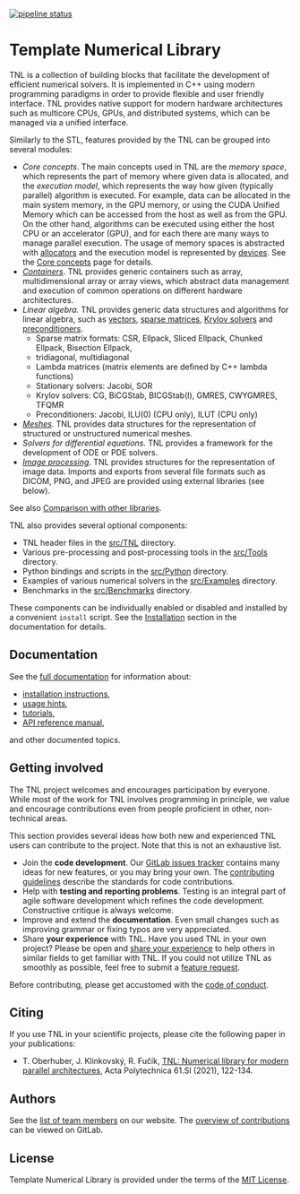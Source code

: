 [![pipeline status](https://mmg-gitlab.fjfi.cvut.cz/gitlab/tnl/tnl-dev/badges/develop/pipeline.svg)](https://mmg-gitlab.fjfi.cvut.cz/gitlab/tnl/tnl-dev/commits/develop)

# Template Numerical Library

TNL is a collection of building blocks that facilitate the development of
efficient numerical solvers. It is implemented in C++ using modern programming
paradigms in order to provide flexible and user friendly interface. TNL provides
native support for modern hardware architectures such as multicore CPUs, GPUs,
and distributed systems, which can be managed via a unified interface.

Similarly to the STL, features provided by the TNL can be grouped into
several modules:

- _Core concepts_.
  The main concepts used in TNL are the _memory space_, which represents the
  part of memory where given data is allocated, and the _execution model_,
  which represents the way how given (typically parallel) algorithm is executed.
  For example, data can be allocated in the main system memory, in the GPU
  memory, or using the CUDA Unified Memory which can be accessed from the host
  as well as from the GPU. On the other hand, algorithms can be executed using
  either the host CPU or an accelerator (GPU), and for each there are many ways
  to manage parallel execution. The usage of memory spaces is abstracted with
  [allocators][allocators] and the execution model is represented by
  [devices][devices]. See the [Core concepts][core concepts] page for details.
- _[Containers][containers]_.
  TNL provides generic containers such as array, multidimensional array or array
  views, which abstract data management and execution of common operations on
  different hardware architectures.
- _Linear algebra._
  TNL provides generic data structures and algorithms for linear algebra, such
  as [vectors][vectors], [sparse matrices][matrices],
  [Krylov solvers][linear solvers] and [preconditioners][preconditioners].
   - Sparse matrix formats: CSR, Ellpack, Sliced Ellpack, Chunked Ellpack, Bisection Ellpack,
   - tridiagonal, multidiagonal
   - Lambda matrices (matrix elements are defined by C++ lambda functions)
   - Stationary solvers: Jacobi, SOR
   - Krylov solvers: CG, BiCGStab, BICGStab(l), GMRES, CWYGMRES, TFQMR
   - Preconditioners: Jacobi, ILU(0) (CPU only), ILUT (CPU only)
- _[Meshes][meshes]_.
  TNL provides data structures for the representation of structured or
  unstructured numerical meshes.
- _Solvers for differential equations._
  TNL provides a framework for the development of ODE or PDE solvers.
- _[Image processing][image processing]_.
  TNL provides structures for the representation of image data. Imports and
  exports from several file formats such as DICOM, PNG, and JPEG are provided
  using external libraries (see below).

See also [Comparison with other libraries](
https://mmg-gitlab.fjfi.cvut.cz/doc/tnl/md_Pages_comparison_with_other_libraries.html).

[allocators]: https://mmg-gitlab.fjfi.cvut.cz/doc/tnl/namespaceTNL_1_1Allocators.html
[devices]: https://mmg-gitlab.fjfi.cvut.cz/doc/tnl/namespaceTNL_1_1Devices.html
[core concepts]: https://mmg-gitlab.fjfi.cvut.cz/doc/tnl/md_Pages_core_concepts.html
[containers]: https://mmg-gitlab.fjfi.cvut.cz/doc/tnl/namespaceTNL_1_1Containers.html
[vectors]: https://mmg-gitlab.fjfi.cvut.cz/doc/tnl/classTNL_1_1Containers_1_1Vector.html
[matrices]: https://mmg-gitlab.fjfi.cvut.cz/doc/tnl/namespaceTNL_1_1Matrices.html
[linear solvers]: https://mmg-gitlab.fjfi.cvut.cz/doc/tnl/namespaceTNL_1_1Solvers_1_1Linear.html
[preconditioners]: https://mmg-gitlab.fjfi.cvut.cz/doc/tnl/namespaceTNL_1_1Solvers_1_1Linear_1_1Preconditioners.html
[meshes]: https://mmg-gitlab.fjfi.cvut.cz/doc/tnl/namespaceTNL_1_1Meshes.html
[image processing]: https://mmg-gitlab.fjfi.cvut.cz/doc/tnl/namespaceTNL_1_1Images.html

TNL also provides several optional components:

- TNL header files in the
  [src/TNL](https://mmg-gitlab.fjfi.cvut.cz/gitlab/tnl/tnl-dev/tree/develop/src/TNL)
  directory.
- Various pre-processing and post-processing tools in the
  [src/Tools](https://mmg-gitlab.fjfi.cvut.cz/gitlab/tnl/tnl-dev/tree/develop/src/Tools)
  directory.
- Python bindings and scripts in the
  [src/Python](https://mmg-gitlab.fjfi.cvut.cz/gitlab/tnl/tnl-dev/tree/develop/src/Python)
  directory.
- Examples of various numerical solvers in the
  [src/Examples](https://mmg-gitlab.fjfi.cvut.cz/gitlab/tnl/tnl-dev/tree/develop/src/Examples)
  directory.
- Benchmarks in the
  [src/Benchmarks](https://mmg-gitlab.fjfi.cvut.cz/gitlab/tnl/tnl-dev/tree/develop/src/Benchmarks)
  directory.

These components can be individually enabled or disabled and installed by a
convenient `install` script. See the [Installation][installation] section in
the documentation for details.

## Documentation

See the [full documentation][full documentation] for information about:

- [installation instructions][installation],
- [usage hints][usage],
- [tutorials][tutorials],
- [API reference manual][API],

and other documented topics.

[full documentation]: https://mmg-gitlab.fjfi.cvut.cz/doc/tnl/
[installation]: https://mmg-gitlab.fjfi.cvut.cz/doc/tnl/#installation
[usage]: https://mmg-gitlab.fjfi.cvut.cz/doc/tnl/#usage
[tutorials]: https://mmg-gitlab.fjfi.cvut.cz/doc/tnl/Tutorials.html
[API]: https://mmg-gitlab.fjfi.cvut.cz/doc/tnl/annotated.html

## Getting involved

The TNL project welcomes and encourages participation by everyone. While most of the work for TNL
involves programming in principle, we value and encourage contributions even from people proficient
in other, non-technical areas.

This section provides several ideas how both new and experienced TNL users can contribute to the
project. Note that this is not an exhaustive list.

- Join the __code development__. Our [GitLab issues tracker][GitLab issues] contains many ideas for
  new features, or you may bring your own. The [contributing guidelines](CONTRIBUTING.md) describe
  the standards for code contributions.
- Help with __testing and reporting problems__. Testing is an integral part of agile software
  development which refines the code development. Constructive critique is always welcome.
- Improve and extend the __documentation__. Even small changes such as improving grammar or fixing
  typos are very appreciated.
- Share __your experience__ with TNL. Have you used TNL in your own project? Please be open and
  [share your experience][contact] to help others in similar fields to get familiar with TNL. If
  you could not utilize TNL as smoothly as possible, feel free to submit a [feature request][GitLab
  issues].

Before contributing, please get accustomed with the [code of conduct][code of conduct].

[GitLab issues]: https://mmg-gitlab.fjfi.cvut.cz/gitlab/tnl/tnl-dev/-/issues
[code of conduct]: CODE_OF_CONDUCT.md
[contact]: https://tnl-project.org/#contact

## Citing

If you use TNL in your scientific projects, please cite the following paper in
your publications:

- T. Oberhuber, J. Klinkovský, R. Fučík, [TNL: Numerical library for modern
  parallel architectures](https://ojs.cvut.cz/ojs/index.php/ap/article/view/6075),
  Acta Polytechnica 61.SI (2021), 122-134.

## Authors

See the [list of team members](https://tnl-project.org/about/) on our website.
The [overview of contributions](https://mmg-gitlab.fjfi.cvut.cz/gitlab/tnl/tnl-dev/-/graphs/develop)
can be viewed on GitLab.

## License

Template Numerical Library is provided under the terms of the [MIT License](
https://mmg-gitlab.fjfi.cvut.cz/gitlab/tnl/tnl-dev/blob/develop/LICENSE).
